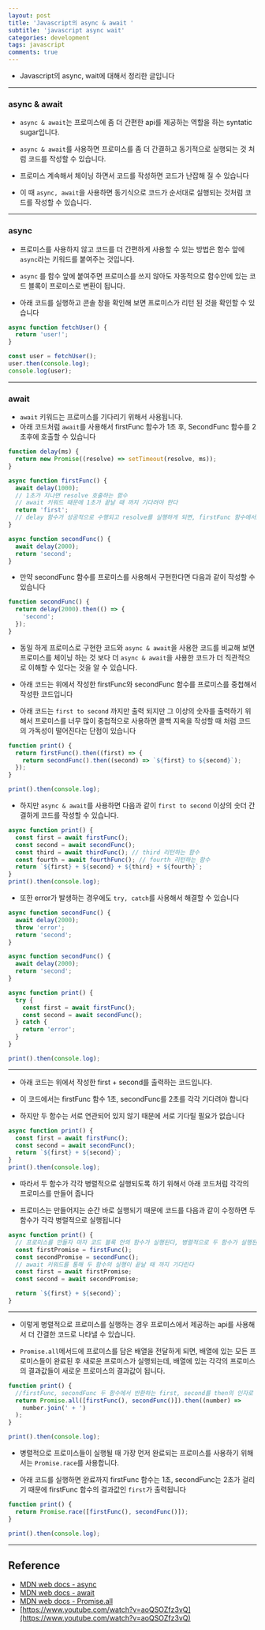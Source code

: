 ```yaml
---
layout: post
title: 'Javascript의 async & await '
subtitle: 'javascript async wait'
categories: development
tags: javascript
comments: true
---
```


- Javascript의 async, wait에 대해서 정리한 글입니다

---

### async & await

- `async & await`는 프로미스에 좀 더 간편한 api를 제공하는 역할을 하는 syntatic sugar입니다.

- `async & await`를 사용하면 프로미스를 좀 더 간결하고 동기적으로 실행되는 것 처럼 코드를 작성할 수 있습니다.

- 프로미스 계속해서 체이닝 하면서 코드를 작성하면 코드가 난잡해 질 수 있습니다
- 이 때 `async, await`을 사용하면 동기식으로 코드가 순서대로 실행되는 것처럼 코드를 작성할 수 있습니다.

---

### async

- 프로미스를 사용하지 않고 코드를 더 간편하게 사용할 수 있는 방법은 함수 앞에 `async`라는 키워드를 붙여주는 것입니다.

- `async` 를 함수 앞에 붙여주면 프로미스를 쓰지 않아도 자동적으로 함수안에 있는 코드 블록이 프로미스로 변환이 됩니다.

- 아래 코드를 실행하고 콘솔 창을 확인해 보면 프로미스가 리턴 된 것을 확인할 수 있습니다

```javascript
async function fetchUser() {
  return 'user!';
}

const user = fetchUser();
user.then(console.log);
console.log(user);
```

---

### await

- `await` 키워드는 프로미스를 기다리기 위해서 사용됩니다.
- 아래 코드처럼 `await`를 사용해서 firstFunc 함수가 1초 후, SecondFunc 함수를 2초후에 호출할 수 있습니다

```javascript
function delay(ms) {
  return new Promise((resolve) => setTimeout(resolve, ms));
}

async function firstFunc() {
  await delay(1000);
  // 1초가 지나면 resolve 호출하는 함수
  // await 키워드 때문에 1초가 끝날 때 까지 기다려야 한다
  return 'first';
  // delay 함수가 성공적으로 수행되고 resolve를 실행하게 되면, firstFunc 함수에서도 first를 인자로 하는 resolve를 실행한다
}

async function secondFunc() {
  await delay(2000);
  return 'second';
}
```

- 만약 secondFunc 함수를 프로미스를 사용해서 구현한다면 다음과 같이 작성할 수 있습니다

```javascript
function secondFunc() {
  return delay(2000).then(() => {
    'second';
  });
}
```

- 동일 하게 프로미스로 구현한 코드와 `async & await`을 사용한 코드를 비교해 보면 프로미스를 체이닝 하는 것 보다 더 `async & await`을 사용한 코드가 더 직관적으로 이해할 수 있다는 것을 알 수 있습니다.

- 아래 코드는 위에서 작성한 firstFunc와 secondFunc 함수를 프로미스를 중첩해서 작성한 코드입니다

- 아래 코드는 `first to second` 까지만 출력 되지만 그 이상의 숫자를 출력하기 위해서 프로미스를 너무 많이 중첩적으로 사용하면 콜백 지옥을 작성할 때 처럼 코드의 가독성이 떨어진다는 단점이 있습니다

```javascript
function print() {
  return firstFunc().then((first) => {
    return secondFunc().then((second) => `${first} to ${second}`);
  });
}

print().then(console.log);
```

- 하지만 `async & await`를 사용하면 다음과 같이 `first to second` 이상의 숫더 간결하게 코드를 작성할 수 있습니다.

```javascript
async function print() {
  const first = await firstFunc();
  const second = await secondFunc();
  const third = await thirdFunc(); // third 리턴하는 함수
  const fourth = await fourthFunc(); // fourth 리턴하는 함수
  return `${first} + ${second} + ${third} + ${fourth}`;
}
print().then(console.log);
```

- 또한 error가 발생하는 경우에도 `try, catch`를 사용해서 해결할 수 있습니다

```javascript
async function secondFunc() {
  await delay(2000);
  throw 'error';
  return 'second';
}

async function secondFunc() {
  await delay(2000);
  return 'second';
}

async function print() {
  try {
    const first = await firstFunc();
    const second = await secondFunc();
  } catch {
    return 'error';
  }
}

print().then(console.log);
```

---

- 아래 코드는 위에서 작성한 first + second를 출력하는 코드입니다.

- 이 코드에서는 firstFunc 함수 1초, secondFunc를 2초를 각각 기다려야 합니다

- 하지만 두 함수는 서로 연관되어 있지 않기 때문에 서로 기다릴 필요가 없습니다

```javascript
async function print() {
  const first = await firstFunc();
  const second = await secondFunc();
  return `${first} + ${second}`;
}
print().then(console.log);
```

- 따라서 두 함수가 각각 병렬적으로 실행되도록 하기 위해서 아래 코드처럼 각각의 프로미스를 만들어 줍니다

- 프로미스는 만들어지는 순간 바로 실행되기 때문에 코드를 다음과 같이 수정하면 두 함수가 각각 병럴적으로 실행됩니다

```javascript
async function print() {
  // 프로미스를 만들자 마자 코드 블록 안의 함수가 실행된다, 병렬적으로 두 함수가 실행된다
  const firstPromise = firstFunc();
  const secondPromise = secondFunc();
  // await 키워드를 통해 두 함수의 실행이 끝날 때 까지 기다린다
  const first = await firstPromise;
  const second = await secondPromise;

  return `${first} + ${second}`;
}
```

---

- 이렇게 병렬적으로 프로미스를 실행하는 경우 프로미스에서 제공하는 api를 사용해서 더 간결한 코드로 나타낼 수 있습니다.

- `Promise.all`메서드에 프로미스를 담은 배열을 전달하게 되면, 배열에 있는 모든 프로미스들이 완료된 후 새로운 프로미스가 실행되는데, 배열에 있는 각각의 프로미스의 결과값들이 새로운 프로미스의 결과값이 됩니다.

```javascript
function print() {
  //firstFunc, secondFunc 두 함수에서 반환하는 first, second를 then의 인자로 전달한다
  return Promise.all([firstFunc(), secondFunc()]).then((number) =>
    number.join(' + ')
  );
}

print().then(console.log);
```

- 병렬적으로 프로미스들이 실행될 때 가장 먼저 완료되는 프로미스를 사용하기 위해서는 `Promise.race`를 사용합니다.

- 아래 코드를 실행하면 완료까지 firstFunc 함수는 1초, secondFunc는 2초가 걸리기 때문에 firstFunc 함수의 결과값인 `first`가 출력됩니다

```javascript
function print() {
  return Promise.race([firstFunc(), secondFunc()]);
}

print().then(console.log);
```

---

## Reference

- [MDN web docs - async](https://developer.mozilla.org/ko/docs/Web/JavaScript/Reference/Statements/async_function)
- [MDN web docs - await](https://developer.mozilla.org/ko/docs/Web/JavaScript/Reference/Operators/await)
- [MDN web docs - Promise.all](https://developer.mozilla.org/ko/docs/Web/JavaScript/Reference/Global_Objects/Promise/all)
- [https://www.youtube.com/watch?v=aoQSOZfz3vQ](https://www.youtube.com/watch?v=aoQSOZfz3vQ)
